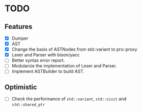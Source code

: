 # TODO

## Features

- [x] Dumper
- [x] AST
- [x] Change the basis of ASTNodes from std::variant to pro::proxy
- [x] Lexer and Parser with bison/yacc
- [ ] Better syntax error report.
- [ ] Modularize the implementation of Lexer and Parser.
- [ ] Implement ASTBuilder to build AST.

## Optimistic

- [ ] Check the performance of `std::variant`, `std::visit` and `std::shared_ptr`